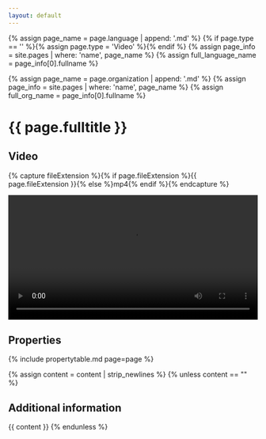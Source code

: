 ```yaml
---
layout: default
---
```

{% assign page_name = page.language | append: '.md' %}
{% if page.type == '' %}{% assign page.type = 'Video' %}{% endif %}
{% assign page_info = site.pages | where: 'name', page_name %}
{% assign full_language_name = page_info[0].fullname %}

{% assign page_name = page.organization | append: '.md' %}
{% assign page_info = site.pages | where: 'name', page_name %}
{% assign full_org_name = page_info[0].fullname %}
<h1> {{ page.fulltitle }} </h1>
<h2> Video </h2>

{% capture fileExtension %}{% if page.fileExtension %}{{ page.fileExtension }}{% else %}mp4{% endif %}{% endcapture %}

<video src="../media/{{ page.organization }}-{{ page.title }}-{{ page.watermark }}-{{ page.language }}-{{page.usagedate}}.{{fileExtension}}" controls style="width: 100%;"></video>

<h2> Properties </h2>

{% include propertytable.md page=page %}

{% assign content = content | strip_newlines %}
{% unless content == "" %}
<h2> Additional information </h2>
{{ content }}
{% endunless %}
